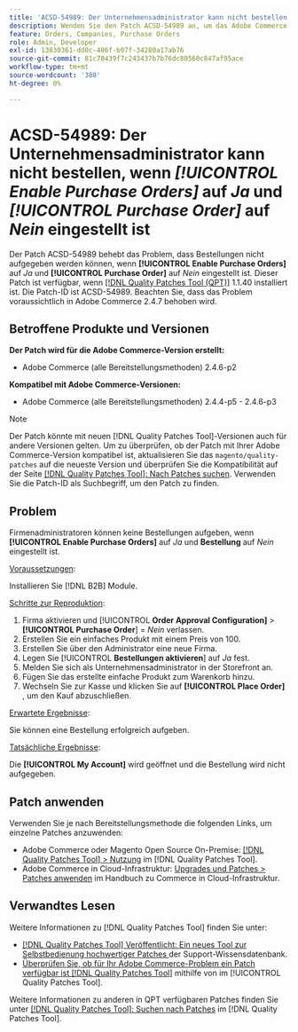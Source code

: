```yaml
---
title: 'ACSD-54989: Der Unternehmensadministrator kann nicht bestellen, wenn [!UICONTROL Enable Purchase Orders] auf „Ja“ und [!UICONTROL Purchase Order] auf „Nein“ gesetzt ist'
description: Wenden Sie den Patch ACSD-54989 an, um das Adobe Commerce-Problem zu beheben, bei dem der Unternehmensadministrator keine Bestellungen aufgeben kann, wenn [!UICONTROL Enable Purchase Orders] auf „Ja“ und [!UICONTROL Purchase Order] auf „Nein“ gesetzt ist.
feature: Orders, Companies, Purchase Orders
role: Admin, Developer
exl-id: 13830361-dd0c-486f-b07f-34280a17ab76
source-git-commit: 81c78439f7c243437b7b76dc80560c847af95ace
workflow-type: tm+mt
source-wordcount: '388'
ht-degree: 0%

---
```


# ACSD-54989: Der Unternehmensadministrator kann nicht bestellen, wenn *[!UICONTROL Enable Purchase Orders]* auf *Ja* und *[!UICONTROL Purchase Order]* auf *Nein* eingestellt ist

Der Patch ACSD-54989 behebt das Problem, dass Bestellungen nicht aufgegeben werden können, wenn **[!UICONTROL Enable Purchase Orders]** auf *Ja* und **[!UICONTROL Purchase Order]** auf *Nein* eingestellt ist. Dieser Patch ist verfügbar, wenn [[!DNL Quality Patches Tool (QPT)]](https://experienceleague.adobe.com/de/docs/commerce-knowledge-base/kb/announcements/commerce-announcements/magento-quality-patches-released-new-tool-to-self-serve-quality-patches) 1.1.40 installiert ist. Die Patch-ID ist ACSD-54989. Beachten Sie, dass das Problem voraussichtlich in Adobe Commerce 2.4.7 behoben wird.

## Betroffene Produkte und Versionen

**Der Patch wird für die Adobe Commerce-Version erstellt:**

* Adobe Commerce (alle Bereitstellungsmethoden) 2.4.6-p2

**Kompatibel mit Adobe Commerce-Versionen:**

* Adobe Commerce (alle Bereitstellungsmethoden) 2.4.4-p5 - 2.4.6-p3

>[!NOTE]
>
>Der Patch könnte mit neuen [!DNL Quality Patches Tool]-Versionen auch für andere Versionen gelten. Um zu überprüfen, ob der Patch mit Ihrer Adobe Commerce-Version kompatibel ist, aktualisieren Sie das `magento/quality-patches` auf die neueste Version und überprüfen Sie die Kompatibilität auf der Seite [[!DNL Quality Patches Tool]: Nach Patches suchen](https://experienceleague.adobe.com/tools/commerce-quality-patches/index.html?lang=de). Verwenden Sie die Patch-ID als Suchbegriff, um den Patch zu finden.

## Problem

Firmenadministratoren können keine Bestellungen aufgeben, wenn **[!UICONTROL Enable Purchase Orders]** auf *Ja* und **Bestellung** auf *Nein* eingestellt ist.

<u>Voraussetzungen</u>:

Installieren Sie [!DNL B2B] Module.

<u>Schritte zur Reproduktion</u>:

1. Firma aktivieren und [!UICONTROL **Order Approval Configuration]** > **[!UICONTROL Purchase Order**] = *Nein* verlassen.
1. Erstellen Sie ein einfaches Produkt mit einem Preis von 100.
1. Erstellen Sie über den Administrator eine neue Firma.
1. Legen Sie [!UICONTROL **Bestellungen aktivieren**] auf *Ja* fest.
1. Melden Sie sich als Unternehmensadministrator in der Storefront an.
1. Fügen Sie das erstellte einfache Produkt zum Warenkorb hinzu.
1. Wechseln Sie zur Kasse und klicken Sie auf **[!UICONTROL Place Order]** , um den Kauf abzuschließen.

<u>Erwartete Ergebnisse</u>:

Sie können eine Bestellung erfolgreich aufgeben.

<u>Tatsächliche Ergebnisse</u>:

Die **[!UICONTROL My Account]** wird geöffnet und die Bestellung wird nicht aufgegeben.

## Patch anwenden

Verwenden Sie je nach Bereitstellungsmethode die folgenden Links, um einzelne Patches anzuwenden:

* Adobe Commerce oder Magento Open Source On-Premise: [[!DNL Quality Patches Tool] > Nutzung](/help/tools/quality-patches-tool/usage.md) im [!DNL Quality Patches Tool].
* Adobe Commerce in Cloud-Infrastruktur: [Upgrades und Patches > Patches anwenden](https://experienceleague.adobe.com/docs/commerce-cloud-service/user-guide/develop/upgrade/apply-patches.html?lang=de) im Handbuch zu Commerce in Cloud-Infrastruktur.

## Verwandtes Lesen

Weitere Informationen zu [!DNL Quality Patches Tool] finden Sie unter:

* [[!DNL Quality Patches Tool] Veröffentlicht: Ein neues Tool zur Selbstbedienung hochwertiger Patches ](https://experienceleague.adobe.com/de/docs/commerce-knowledge-base/kb/announcements/commerce-announcements/magento-quality-patches-released-new-tool-to-self-serve-quality-patches) der Support-Wissensdatenbank.
* [Überprüfen Sie, ob für Ihr Adobe Commerce-Problem ein Patch verfügbar ist [!DNL Quality Patches Tool]](/help/tools/quality-patches-tool/patches-available-in-qpt/check-patch-for-magento-issue-with-magento-quality-patches.md) mithilfe von im [!UICONTROL Quality Patches Tool].


Weitere Informationen zu anderen in QPT verfügbaren Patches finden Sie unter [[!DNL Quality Patches Tool]: Suchen nach Patches](https://experienceleague.adobe.com/tools/commerce-quality-patches/index.html?lang=de) im [!DNL Quality Patches Tool].
